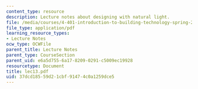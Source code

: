 ```yaml
---
content_type: resource
description: Lecture notes about designing with natural light.
file: /media/courses/4-401-introduction-to-building-technology-spring-2006/37dcd18559d21cbf91474c0a1259dce5_lec13.pdf
file_type: application/pdf
learning_resource_types:
- Lecture Notes
ocw_type: OCWFile
parent_title: Lecture Notes
parent_type: CourseSection
parent_uid: e6a5d755-6a17-8209-0291-c5009ec19928
resourcetype: Document
title: lec13.pdf
uid: 37dcd185-59d2-1cbf-9147-4c0a1259dce5
---
```

